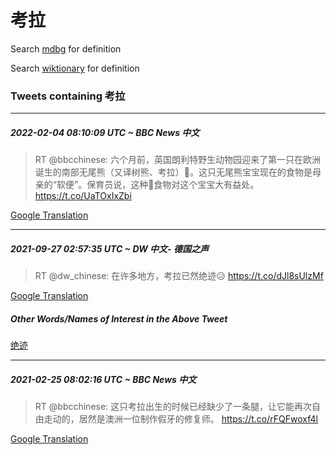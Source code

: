 # 考拉

Search [mdbg](https://www.mdbg.net/chinese/dictionary?page=worddict&wdrst=0&wdqb=考拉) for definition

Search [wiktionary](https://en.wiktionary.org/wiki/考拉) for definition

### Tweets containing 考拉

___
##### 2022-02-04 08:10:09 UTC ~ BBC News 中文
> RT @bbcchinese: 六个月前，英国朗利特野生动物园迎来了第一只在欧洲诞生的南部无尾熊（又译树熊、考拉）🐨。这只无尾熊宝宝现在的食物是母亲的“软便”。保育员说，这种💩食物对这个宝宝大有益处。 https://t.co/UaTOxIxZbi

[Google Translation](https://translate.google.com/?hi=en&tab=TT&sl=zh-CN&tl=en&op=translate&text=RT+%40bbcchinese%3A+%E5%85%AD%E4%B8%AA%E6%9C%88%E5%89%8D%EF%BC%8C%E8%8B%B1%E5%9B%BD%E6%9C%97%E5%88%A9%E7%89%B9%E9%87%8E%E7%94%9F%E5%8A%A8%E7%89%A9%E5%9B%AD%E8%BF%8E%E6%9D%A5%E4%BA%86%E7%AC%AC%E4%B8%80%E5%8F%AA%E5%9C%A8%E6%AC%A7%E6%B4%B2%E8%AF%9E%E7%94%9F%E7%9A%84%E5%8D%97%E9%83%A8%E6%97%A0%E5%B0%BE%E7%86%8A%EF%BC%88%E5%8F%88%E8%AF%91%E6%A0%91%E7%86%8A%E3%80%81%E8%80%83%E6%8B%89%EF%BC%89%F0%9F%90%A8%E3%80%82%E8%BF%99%E5%8F%AA%E6%97%A0%E5%B0%BE%E7%86%8A%E5%AE%9D%E5%AE%9D%E7%8E%B0%E5%9C%A8%E7%9A%84%E9%A3%9F%E7%89%A9%E6%98%AF%E6%AF%8D%E4%BA%B2%E7%9A%84%E2%80%9C%E8%BD%AF%E4%BE%BF%E2%80%9D%E3%80%82%E4%BF%9D%E8%82%B2%E5%91%98%E8%AF%B4%EF%BC%8C%E8%BF%99%E7%A7%8D%F0%9F%92%A9%E9%A3%9F%E7%89%A9%E5%AF%B9%E8%BF%99%E4%B8%AA%E5%AE%9D%E5%AE%9D%E5%A4%A7%E6%9C%89%E7%9B%8A%E5%A4%84%E3%80%82+https%3A%2F%2Ft.co%2FUaTOxIxZbi)
___
##### 2021-09-27 02:57:35 UTC ~ DW 中文- 德国之声
> RT @dw_chinese: 在许多地方，考拉已然绝迹😥 https://t.co/dJl8sUlzMf

[Google Translation](https://translate.google.com/?hi=en&tab=TT&sl=zh-CN&tl=en&op=translate&text=RT+%40dw_chinese%3A+%E5%9C%A8%E8%AE%B8%E5%A4%9A%E5%9C%B0%E6%96%B9%EF%BC%8C%E8%80%83%E6%8B%89%E5%B7%B2%E7%84%B6%E7%BB%9D%E8%BF%B9%F0%9F%98%A5+https%3A%2F%2Ft.co%2FdJl8sUlzMf)
##### Other Words/Names of Interest in the Above Tweet
[绝迹](绝迹.md)
___
##### 2021-02-25 08:02:16 UTC ~ BBC News 中文
> RT @bbcchinese: 这只考拉出生的时候已经缺少了一条腿，让它能再次自由走动的，居然是澳洲一位制作假牙的修复师。 https://t.co/rFQFwoxf4l

[Google Translation](https://translate.google.com/?hi=en&tab=TT&sl=zh-CN&tl=en&op=translate&text=RT+%40bbcchinese%3A+%E8%BF%99%E5%8F%AA%E8%80%83%E6%8B%89%E5%87%BA%E7%94%9F%E7%9A%84%E6%97%B6%E5%80%99%E5%B7%B2%E7%BB%8F%E7%BC%BA%E5%B0%91%E4%BA%86%E4%B8%80%E6%9D%A1%E8%85%BF%EF%BC%8C%E8%AE%A9%E5%AE%83%E8%83%BD%E5%86%8D%E6%AC%A1%E8%87%AA%E7%94%B1%E8%B5%B0%E5%8A%A8%E7%9A%84%EF%BC%8C%E5%B1%85%E7%84%B6%E6%98%AF%E6%BE%B3%E6%B4%B2%E4%B8%80%E4%BD%8D%E5%88%B6%E4%BD%9C%E5%81%87%E7%89%99%E7%9A%84%E4%BF%AE%E5%A4%8D%E5%B8%88%E3%80%82+https%3A%2F%2Ft.co%2FrFQFwoxf4l)
